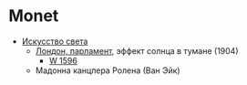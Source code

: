 # Monet

* [Искусство света](https://skillbox.ru/media/design/iskusstvo-tsveta/)
    - [Лондон, парламент](https://ru.wikipedia.org/wiki/%D0%9F%D0%B0%D1%80%D0%BB%D0%B0%D0%BC%D0%B5%D0%BD%D1%82_(%D1%81%D0%B5%D1%80%D0%B8%D1%8F_%D0%BA%D0%B0%D1%80%D1%82%D0%B8%D0%BD)), эффект солнца в тумане (1904)
        - [W 1596](https://ru.wikipedia.org/wiki/%D0%9F%D0%B0%D1%80%D0%BB%D0%B0%D0%BC%D0%B5%D0%BD%D1%82_(%D1%81%D0%B5%D1%80%D0%B8%D1%8F_%D0%BA%D0%B0%D1%80%D1%82%D0%B8%D0%BD)#/media/%D0%A4%D0%B0%D0%B9%D0%BB:Monet_-_Wildenstein_1996,_1596.png)
    - Мадонна канцлера Ролена (Ван Эйк)
